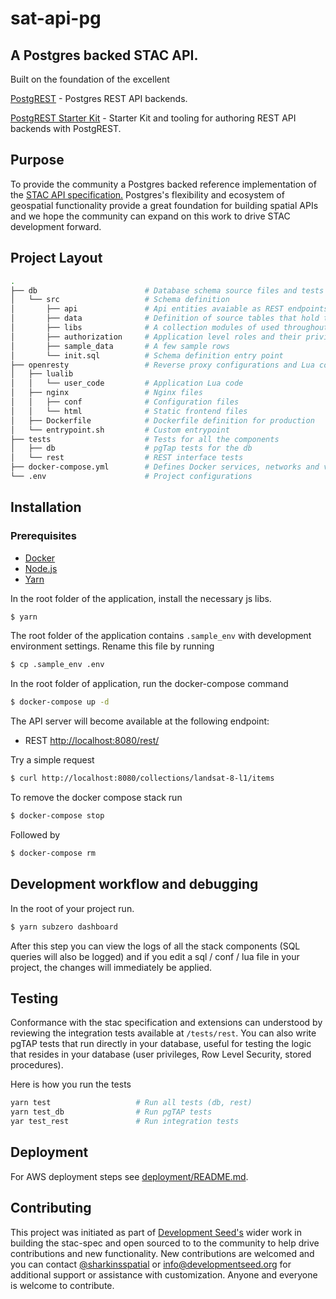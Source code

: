 # sat-api-pg

## A Postgres backed STAC API.

Built on the foundation of the excellent

[PostgREST](https://postgrest.com) - Postgres REST API backends.

[PostgREST Starter Kit](https://github.com/subzerocloud/postgrest-starter-kit) - Starter Kit and tooling for authoring REST API backends with PostgREST.

## Purpose

To provide the community a Postgres backed reference implementation of the [STAC API specification.](https://github.com/radiantearth/stac-spec/tree/dev/api-spec)
Postgres's flexibility and ecosystem of geospatial functionality provide a great
foundation for building spatial APIs and we hope the community can expand on this work to drive STAC development forward.

## Project Layout

```bash
.
├── db                        # Database schema source files and tests
│   └── src                   # Schema definition
│       ├── api               # Api entities avaiable as REST endpoints
│       ├── data              # Definition of source tables that hold the data
│       ├── libs              # A collection modules of used throughout the code
│       ├── authorization     # Application level roles and their privileges
│       ├── sample_data       # A few sample rows
│       └── init.sql          # Schema definition entry point
├── openresty                 # Reverse proxy configurations and Lua code
│   ├── lualib
│   │   └── user_code         # Application Lua code
│   ├── nginx                 # Nginx files
│   │   ├── conf              # Configuration files
│   │   └── html              # Static frontend files
│   ├── Dockerfile            # Dockerfile definition for production
│   └── entrypoint.sh         # Custom entrypoint
├── tests                     # Tests for all the components
│   ├── db                    # pgTap tests for the db
│   └── rest                  # REST interface tests
├── docker-compose.yml        # Defines Docker services, networks and volumes
└── .env                      # Project configurations

```

## Installation

### Prerequisites
* [Docker](https://www.docker.com)
* [Node.js](https://nodejs.org/en/)
* [Yarn](https://yarnpkg.com/lang/en/)

In the root folder of the application, install the necessary js libs.
```bash
$ yarn
```

The root folder of the application contains `.sample_env` with development environment settings.  Rename this file by running
```bash
$ cp .sample_env .env
```

In the root folder of application, run the docker-compose command
```bash
$ docker-compose up -d
```

The API server will become available at the following endpoint:

- REST [http://localhost:8080/rest/](http://localhost:8080/rest/)

Try a simple request
```bash
$ curl http://localhost:8080/collections/landsat-8-l1/items
```

To remove the docker compose stack run
```bash
$ docker-compose stop
```
Followed by
```bash
$ docker-compose rm
```

## Development workflow and debugging

In the root of your project run.
```bash
$ yarn subzero dashboard
```
After this step you can view the logs of all the stack components (SQL queries will also be logged) and
if you edit a sql / conf / lua file in your project, the changes will immediately be applied.


## Testing
Conformance with the stac specification and extensions can understood by reviewing the integration tests available at `/tests/rest`.
You can also write pgTAP tests that run directly in your database, useful for testing the logic that resides in your database (user privileges, Row Level Security, stored procedures).

Here is how you run the tests

```bash
yarn test                   # Run all tests (db, rest)
yarn test_db                # Run pgTAP tests
yar test_rest               # Run integration tests
```

## Deployment
For AWS deployment steps see [deployment/README.md](deployment/README.md).

## Contributing
This project was initiated as part of [Development Seed's](https://developmentseed.org/) wider work in building the stac-spec
and open sourced to to the community to help drive contributions and new functionality.  New contributions are welcomed and you can contact
[@sharkinsspatial](https://github.com/sharkinsspatial) or info@developmentseed.org for additional support or assistance with customization.
Anyone and everyone is welcome to contribute.

